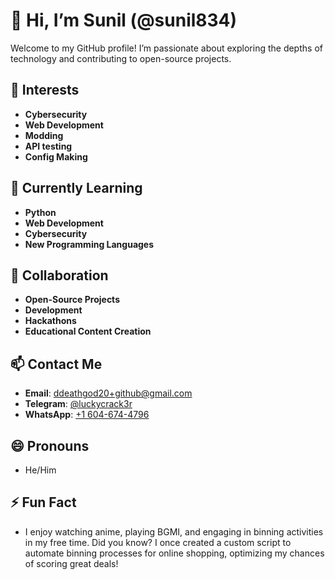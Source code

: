 # 👋 Hi, I’m Sunil (@sunil834)
Welcome to my GitHub profile! I’m passionate about exploring the depths of technology and contributing to open-source projects.

## 👀 Interests

- **Cybersecurity**
- **Web Development**
- **Modding**
- **API testing**
- **Config Making**

## 🌱 Currently Learning

- **Python**
- **Web Development**
- **Cybersecurity**
- **New Programming Languages**

## 💞️ Collaboration

- **Open-Source Projects**
- **Development**
- **Hackathons**
- **Educational Content Creation**

## 📫 Contact Me

- **Email**: [ddeathgod20+github@gmail.com](mailto:ddeathgod20+github@gmail.com)
- **Telegram**: [@luckycrack3r](https://t.me/luckycrack3r)
- **WhatsApp**: [+1 604-674-4796](https://wa.me/16046744796)

## 😄 Pronouns

- He/Him

## ⚡ Fun Fact

- I enjoy watching anime, playing BGMI, and engaging in binning activities in my free time. Did you know? I once created a custom script to automate binning processes for online shopping, optimizing my chances of scoring great deals!
